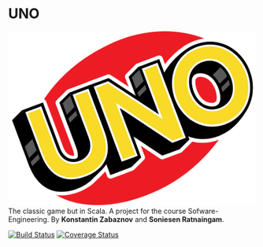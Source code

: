 # UNO

![Logo](src/main/Pics/UNO-Logo.png)
The classic game but in Scala.
A project for the course Sofware-Engineering.
By **Konstantin Zabaznov** and **Soniesen Ratnaingam**.


[![Build Status](https://travis-ci.com/konstantinz001/UNO.svg?branch=master)](https://travis-ci.com/konstantinz001/UNO)
[![Coverage Status](https://coveralls.io/repos/github/konstantinz001/UNO/badge.svg?branch=master)](https://coveralls.io/github/konstantinz001/UNO?branch=master)


